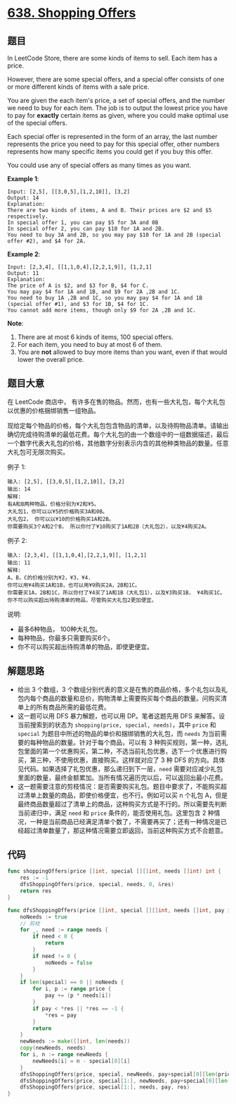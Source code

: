 # [638. Shopping Offers](https://leetcode.com/problems/shopping-offers/)



## 题目

In LeetCode Store, there are some kinds of items to sell. Each item has a price.

However, there are some special offers, and a special offer consists of one or more different kinds of items with a sale price.

You are given the each item's price, a set of special offers, and the number we need to buy for each item. The job is to output the lowest price you have to pay for **exactly** certain items as given, where you could make optimal use of the special offers.

Each special offer is represented in the form of an array, the last number represents the price you need to pay for this special offer, other numbers represents how many specific items you could get if you buy this offer.

You could use any of special offers as many times as you want.

**Example 1**:

```
Input: [2,5], [[3,0,5],[1,2,10]], [3,2]
Output: 14
Explanation: 
There are two kinds of items, A and B. Their prices are $2 and $5 respectively. 
In special offer 1, you can pay $5 for 3A and 0B
In special offer 2, you can pay $10 for 1A and 2B. 
You need to buy 3A and 2B, so you may pay $10 for 1A and 2B (special offer #2), and $4 for 2A.
```

**Example 2**:

```
Input: [2,3,4], [[1,1,0,4],[2,2,1,9]], [1,2,1]
Output: 11
Explanation: 
The price of A is $2, and $3 for B, $4 for C. 
You may pay $4 for 1A and 1B, and $9 for 2A ,2B and 1C. 
You need to buy 1A ,2B and 1C, so you may pay $4 for 1A and 1B (special offer #1), and $3 for 1B, $4 for 1C. 
You cannot add more items, though only $9 for 2A ,2B and 1C.
```

**Note**:

1. There are at most 6 kinds of items, 100 special offers.
2. For each item, you need to buy at most 6 of them.
3. You are **not** allowed to buy more items than you want, even if that would lower the overall price.


## 题目大意

在 LeetCode 商店中， 有许多在售的物品。然而，也有一些大礼包，每个大礼包以优惠的价格捆绑销售一组物品。

现给定每个物品的价格，每个大礼包包含物品的清单，以及待购物品清单。请输出确切完成待购清单的最低花费。每个大礼包的由一个数组中的一组数据描述，最后一个数字代表大礼包的价格，其他数字分别表示内含的其他种类物品的数量。任意大礼包可无限次购买。

例子 1:

```
输入: [2,5], [[3,0,5],[1,2,10]], [3,2]
输出: 14
解释: 
有A和B两种物品，价格分别为¥2和¥5。
大礼包1，你可以以¥5的价格购买3A和0B。
大礼包2， 你可以以¥10的价格购买1A和2B。
你需要购买3个A和2个B， 所以你付了¥10购买了1A和2B（大礼包2），以及¥4购买2A。

```
例子 2:

```
输入: [2,3,4], [[1,1,0,4],[2,2,1,9]], [1,2,1]
输出: 11
解释: 
A，B，C的价格分别为¥2，¥3，¥4.
你可以用¥4购买1A和1B，也可以用¥9购买2A，2B和1C。
你需要买1A，2B和1C，所以你付了¥4买了1A和1B（大礼包1），以及¥3购买1B， ¥4购买1C。
你不可以购买超出待购清单的物品，尽管购买大礼包2更加便宜。
```

说明:

- 最多6种物品， 100种大礼包。
- 每种物品，你最多只需要购买6个。
- 你不可以购买超出待购清单的物品，即使更便宜。


## 解题思路

- 给出 3 个数组，3 个数组分别代表的意义是在售的商品价格，多个礼包以及礼包内每个商品的数量和总价，购物清单上需要购买每个商品的数量。问购买清单上的所有商品所需的最低花费。
- 这一题可以用 DFS 暴力解题，也可以用 DP。笔者这题先用 DFS 来解答。设当前搜索到的状态为 `shopping(price, special, needs)`，其中 `price` 和 `special` 为题目中所述的物品的单价和捆绑销售的大礼包，而 `needs` 为当前需要的每种物品的数量。针对于每个商品，可以有 3 种购买规则，第一种，选礼包里面的第一个优惠购买，第二种，不选当前礼包优惠，选下一个优惠进行购买，第三种，不使用优惠，直接购买。这样就对应了 3 种 DFS 的方向。具体见代码。如果选择了礼包优惠，那么递归到下一层，`need` 需要对应减少礼包里面的数量，最终金额累加。当所有情况遍历完以后，可以返回出最小花费。
- 这一题需要注意的剪枝情况：是否需要购买礼包。题目中要求了，不能购买超过清单上数量的商品，即使价格便宜，也不行。例如可以买 n 个礼包 A，但是最终商品数量超过了清单上的商品，这种购买方式是不行的。所以需要先判断当前递归中，满足 `need` 和 `price` 条件的，能否使用礼包。这里包含 2 种情况，一种是当前商品已经满足清单个数了，不需要再买了；还有一种情况是已经超过清单数量了，那这种情况需要立即返回，当前这种购买方式不合题意。

## 代码

```go
func shoppingOffers(price []int, special [][]int, needs []int) int {
	res := -1
	dfsShoppingOffers(price, special, needs, 0, &res)
	return res
}

func dfsShoppingOffers(price []int, special [][]int, needs []int, pay int, res *int) {
	noNeeds := true
	// 剪枝
	for _, need := range needs {
		if need < 0 {
			return
		}
		if need != 0 {
			noNeeds = false
		}
	}
	if len(special) == 0 || noNeeds {
		for i, p := range price {
			pay += (p * needs[i])
		}
		if pay < *res || *res == -1 {
			*res = pay
		}
		return
	}
	newNeeds := make([]int, len(needs))
	copy(newNeeds, needs)
	for i, n := range newNeeds {
		newNeeds[i] = n - special[0][i]
	}
	dfsShoppingOffers(price, special, newNeeds, pay+special[0][len(price)], res)
	dfsShoppingOffers(price, special[1:], newNeeds, pay+special[0][len(price)], res)
	dfsShoppingOffers(price, special[1:], needs, pay, res)
}
```
